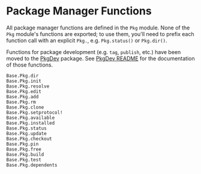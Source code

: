 # Package Manager Functions

All package manager functions are defined in the `Pkg` module. None of the `Pkg` module's functions
are exported; to use them, you'll need to prefix each function call with an explicit `Pkg.`, e.g.
`Pkg.status()` or `Pkg.dir()`.

Functions for package development (e.g. `tag`, `publish`, etc.) have been moved to the [PkgDev](https://github.com/JuliaLang/PkgDev.jl)
package. See [PkgDev README](https://github.com/JuliaLang/PkgDev.jl/blob/master/README.md) for
the documentation of those functions.

```@docs
Base.Pkg.dir
Base.Pkg.init
Base.Pkg.resolve
Base.Pkg.edit
Base.Pkg.add
Base.Pkg.rm
Base.Pkg.clone
Base.Pkg.setprotocol!
Base.Pkg.available
Base.Pkg.installed
Base.Pkg.status
Base.Pkg.update
Base.Pkg.checkout
Base.Pkg.pin
Base.Pkg.free
Base.Pkg.build
Base.Pkg.test
Base.Pkg.dependents
```
